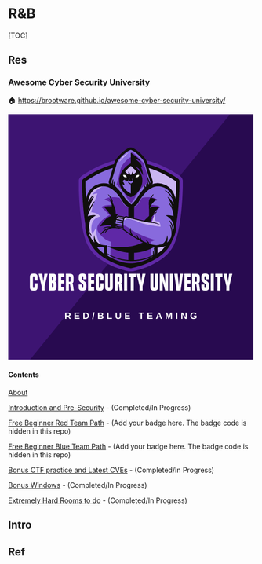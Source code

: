 # R&B

[TOC]



## Res
### Awesome Cyber Security University
🏠 https://brootware.github.io/awesome-cyber-security-university/

![](../../../../Assets/Pics/purpleteam.png)

#### Contents
[About](https://github.com/brootware/awesome-cyber-security-university#about)

[Introduction and Pre-Security](https://github.com/brootware/awesome-cyber-security-university#introduction-and-pre-security) - (Completed/In Progress)

[Free Beginner Red Team Path](https://github.com/brootware/awesome-cyber-security-university#free-beginner-red-team-path) - (Add your badge here. The badge code is hidden in this repo)

[Free Beginner Blue Team Path](https://github.com/brootware/awesome-cyber-security-university#free-beginner-blue-team-path) - (Add your badge here. The badge code is hidden in this repo)

[Bonus CTF practice and Latest CVEs](https://github.com/brootware/awesome-cyber-security-university#bonus-ctf-practice-and-latest-cves) - (Completed/In Progress)

[Bonus Windows](https://github.com/brootware/awesome-cyber-security-university#bonus-windows) - (Completed/In Progress)

[Extremely Hard Rooms to do](https://github.com/brootware/awesome-cyber-security-university#extremely-hard-rooms-to-do) - (Completed/In Progress)



## Intro



## Ref

